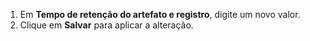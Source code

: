 1. Em **Tempo de retenção do artefato e registro**, digite um novo valor.
1. Clique em **Salvar** para aplicar a alteração.
